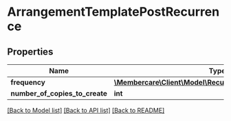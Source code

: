 # ArrangementTemplatePostRecurrence

## Properties
Name | Type | Description | Notes
------------ | ------------- | ------------- | -------------
**frequency** | [**\Membercare\Client\Model\RecurringArrangementFrequency**](RecurringArrangementFrequency.md) |  | [optional] 
**number_of_copies_to_create** | **int** |  | [optional] 

[[Back to Model list]](../../README.md#documentation-for-models) [[Back to API list]](../../README.md#documentation-for-api-endpoints) [[Back to README]](../../README.md)

